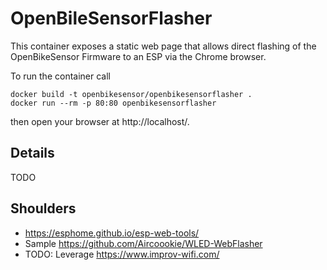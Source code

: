 # OpenBileSensorFlasher

This container exposes a static web page that allows direct 
flashing of the OpenBikeSensor Firmware to an ESP via the 
Chrome browser.

To run the container call

    docker build -t openbikesensor/openbikesensorflasher .
	docker run --rm -p 80:80 openbikesensorflasher
	
then open your browser at http://localhost/.

## Details 

TODO


## Shoulders

- https://esphome.github.io/esp-web-tools/
- Sample https://github.com/Aircoookie/WLED-WebFlasher
- TODO: Leverage https://www.improv-wifi.com/

